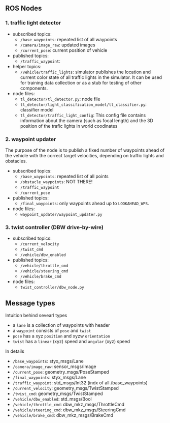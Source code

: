 ## ROS Nodes

### 1. traffic light detector
- subscribed topics:
	- `/base_waypoints`: repeated list of all waypoints
	- `/camera/image_raw`: updated images
	- `/current_pose`: current position of vehicle
- published topics:
	- `/traffic_waypoint`: 
- helper topics:
	- `/vehicle/traffic_lights`: simulator publishes the location and current color state of all traffic lights in the simulator. It can be used for training data collection or as a stub for testing of other components.
- node files:
	- `tl_detector/tl_detector.py`: node file
	- `tl_detector/light_classification_model/tl_classifier.py`: classifier model
	- `tl_detector/traffic_light_config`: This config file contains information about the camera (such as focal length) and the 3D position of the trafic lights in world coodinates

### 2. waypoint updater

The purpose of the node is to publish a fixed number of waypoints ahead of the vehicle with the correct target velocities, depending on traffic lights and obstacles.

- subscribed topics:
	- `/base_waypoints`: repeated list of all points
	- `/obstacle_waypoints`: NOT THERE!
	- `/traffic_waypoint`
	- `/current_pose`
- published topics:
	- `/final_waypoints`: only waypoints ahead up to `LOOKAHEAD_WPS`.
- node files:
	- `waypoint_updater/waypoint_updater.py`

### 3. twist controller (DBW drive-by-wire)
- subscribed topics:
	- `/current_velocity`
	- `/twist_cmd`
	- `/vehicle/dbw_enabled`
- published topics:
	- `/vehicle/throttle_cmd`
	- `/vehicle/steering_cmd`
	- `/vehicle/brake_cmd`
- node files:
	- `twist_controller/dbw_node.py`

## Message types

Intuition behind sevearl types
- a `lane` is a collection of waypoints with header
- a `waypoint` consists of `pose` and `twist`
- `pose` has a xyz `position` and xyzw `orientation`
- `twist` has a `linear` (xyz) speed and `angular` (xyz) speed

In details

- `/base_waypoints`: styx_msgs/Lane
- `/camera/image_raw`: sensor_msgs/Image
- `/current_pose`: geometry_msgs/PoseStamped
- `/final_waypoints`: styx_msgs/Lane
- `/traffic_waypoint`: std_msgs/Int32 (indx of all /base_waypoints)
- `/current_velocity`: geometry_msgs/TwistStamped
- `/twist_cmd`: geometry_msgs/TwistStamped
- `/vehicle/dbw_enabled`: std_msgs/Bool
- `/vehicle/throttle_cmd`: dbw_mkz_msgs/ThrottleCmd
- `/vehicle/steering_cmd`: dbw_mkz_msgs/SteeringCmd
- `/vehicle/brake_cmd`: dbw_mkz_msgs/BrakeCmd